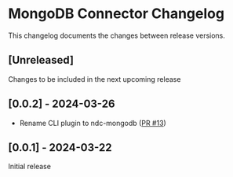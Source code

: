 # MongoDB Connector Changelog
This changelog documents the changes between release versions.

## [Unreleased]
Changes to be included in the next upcoming release

## [0.0.2] - 2024-03-26
- Rename CLI plugin to ndc-mongodb ([PR #13](https://github.com/hasura/ndc-mongodb/pull/13))

## [0.0.1] - 2024-03-22
Initial release